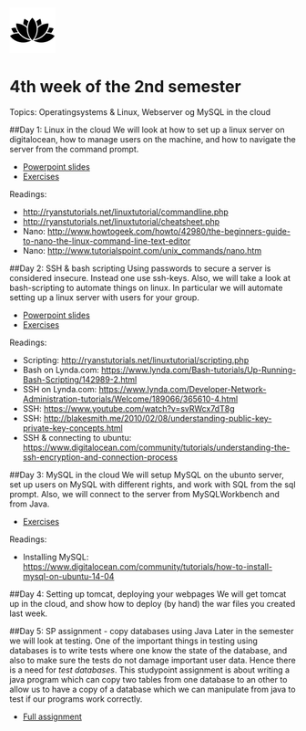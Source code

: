 ![Alt text](img/lotussm.png)
# 4th week of the 2nd semester
Topics: Operatingsystems & Linux, Webserver og MySQL in the cloud

##Day 1: Linux in the cloud
We will look at how to set up a linux server on digitalocean, how to manage users on the machine, and how to navigate the server from the command prompt.

* [Powerpoint slides](slides/Day_1.pdf)
* [Exercises](./study/day1exercises.md)

Readings:

* <http://ryanstutorials.net/linuxtutorial/commandline.php>
* <http://ryanstutorials.net/linuxtutorial/cheatsheet.php>
* Nano: <http://www.howtogeek.com/howto/42980/the-beginners-guide-to-nano-the-linux-command-line-text-editor>
* Nano: <http://www.tutorialspoint.com/unix_commands/nano.htm>


##Day 2: SSH & bash scripting
Using passwords to secure a server is considered insecure. Instead one use ssh-keys.
Also, we will take a look at bash-scripting to automate things on linux. In particular we will automate setting up a linux server with users for your group.

* [Powerpoint slides](url)
* [Exercises](url)

Readings:

* Scripting: <http://ryanstutorials.net/linuxtutorial/scripting.php>
* Bash on Lynda.com: <https://www.lynda.com/Bash-tutorials/Up-Running-Bash-Scripting/142989-2.html>
* SSH on Lynda.com: <https://www.lynda.com/Developer-Network-Administration-tutorials/Welcome/189066/365610-4.html>
* SSH: <https://www.youtube.com/watch?v=svRWcx7dT8g>
* SSH: http://blakesmith.me/2010/02/08/understanding-public-key-private-key-concepts.html
* SSH & connecting to ubuntu: <https://www.digitalocean.com/community/tutorials/understanding-the-ssh-encryption-and-connection-process>

##Day 3: MySQL in the cloud
We will setup MySQL on the ubunto server, set up users on MySQL with different rights, and work with SQL from the sql prompt. Also, we will connect to the server from MySQLWorkbench and from Java.

* [Exercises](url)

Readings:

* Installing MySQL: <https://www.digitalocean.com/community/tutorials/how-to-install-mysql-on-ubuntu-14-04>

##Day 4: Setting up tomcat, deploying your webpages
We will get tomcat up in the cloud, and show how to deploy (by hand) the war files you created last week.

##Day 5: SP assignment - copy databases using Java
Later in the semester we will look at testing. One of the important things in testing using databases is to write tests where one know the state of the database, and also to make sure the tests do not damage important user data. Hence there is a need for *test databases*. This studypoint assignment is about writing a java program which can copy two tables from one database to an other to allow us to have a copy of a database which we can manipulate from java to test if our programs work correctly.

* [Full assignment](url)

